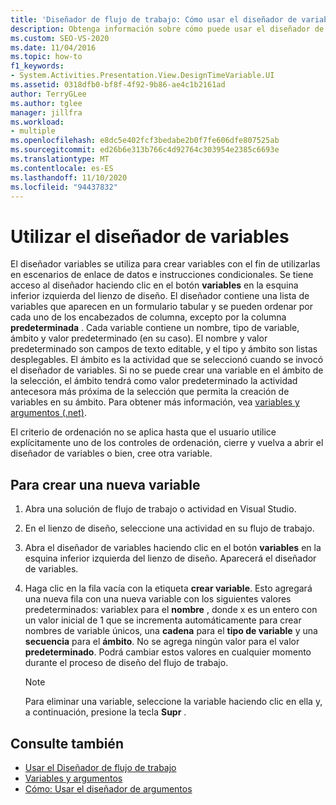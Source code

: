 ```yaml
---
title: 'Diseñador de flujo de trabajo: Cómo usar el diseñador de variables'
description: Obtenga información sobre cómo puede usar el diseñador de variables para crear variables para su uso en escenarios de enlace de datos e instrucciones condicionales.
ms.custom: SEO-VS-2020
ms.date: 11/04/2016
ms.topic: how-to
f1_keywords:
- System.Activities.Presentation.View.DesignTimeVariable.UI
ms.assetid: 0318dfb0-bf8f-4f92-9b86-ae4c1b2161ad
author: TerryGLee
ms.author: tglee
manager: jillfra
ms.workload:
- multiple
ms.openlocfilehash: e8dc5e402fcf3bedabe2b0f7fe606dfe807525ab
ms.sourcegitcommit: ed26b6e313b766c4d92764c303954e2385c6693e
ms.translationtype: MT
ms.contentlocale: es-ES
ms.lasthandoff: 11/10/2020
ms.locfileid: "94437832"
---
```

# <a name="how-to-use-the-variable-designer"></a>Utilizar el diseñador de variables

El diseñador variables se utiliza para crear variables con el fin de utilizarlas en escenarios de enlace de datos e instrucciones condicionales. Se tiene acceso al diseñador haciendo clic en el botón **variables** en la esquina inferior izquierda del lienzo de diseño. El diseñador contiene una lista de variables que aparecen en un formulario tabular y se pueden ordenar por cada uno de los encabezados de columna, excepto por la columna **predeterminada** . Cada variable contiene un nombre, tipo de variable, ámbito y valor predeterminado (en su caso). El nombre y valor predeterminado son campos de texto editable, y el tipo y ámbito son listas desplegables. El ámbito es la actividad que se seleccionó cuando se invocó el diseñador de variables. Si no se puede crear una variable en el ámbito de la selección, el ámbito tendrá como valor predeterminado la actividad antecesora más próxima de la selección que permita la creación de variables en su ámbito. Para obtener más información, vea [variables y argumentos (.net)](/dotnet/framework/windows-workflow-foundation/variables-and-arguments).

 El criterio de ordenación no se aplica hasta que el usuario utilice explícitamente uno de los controles de ordenación, cierre y vuelva a abrir el diseñador de variables o bien, cree otra variable.

## <a name="to-create-a-new-variable"></a>Para crear una nueva variable

1. Abra una solución de flujo de trabajo o actividad en Visual Studio.

2. En el lienzo de diseño, seleccione una actividad en su flujo de trabajo.

3. Abra el diseñador de variables haciendo clic en el botón **variables** en la esquina inferior izquierda del lienzo de diseño. Aparecerá el diseñador de variables.

4. Haga clic en la fila vacía con la etiqueta **crear variable**. Esto agregará una nueva fila con una nueva variable con los siguientes valores predeterminados: variablex para el **nombre** , donde x es un entero con un valor inicial de 1 que se incrementa automáticamente para crear nombres de variable únicos, una **cadena** para el **tipo de variable** y una **secuencia** para el **ámbito**. No se agrega ningún valor para el valor **predeterminado**. Podrá cambiar estos valores en cualquier momento durante el proceso de diseño del flujo de trabajo.

    > [!NOTE]
    > Para eliminar una variable, seleccione la variable haciendo clic en ella y, a continuación, presione la tecla **Supr** .

## <a name="see-also"></a>Consulte también

- [Usar el Diseñador de flujo de trabajo](developing-applications-with-the-workflow-designer.md)
- [Variables y argumentos](/dotnet/framework/windows-workflow-foundation/variables-and-arguments)
- [Cómo: Usar el diseñador de argumentos](../workflow-designer/how-to-use-the-argument-designer.md)
